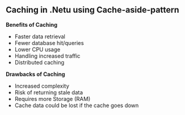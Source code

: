 ## Caching  in .Netu using Cache-aside-pattern

**Benefits of Caching**

- Faster data retrieval
- Fewer database hit/queries
- Lower CPU usage
- Handling increased traffic
- Distributed caching

**Drawbacks of Caching**

- Increased complexity
- Risk of returning stale data
- Requires more Storage (RAM)
- Cache data could be lost if the cache goes down
  